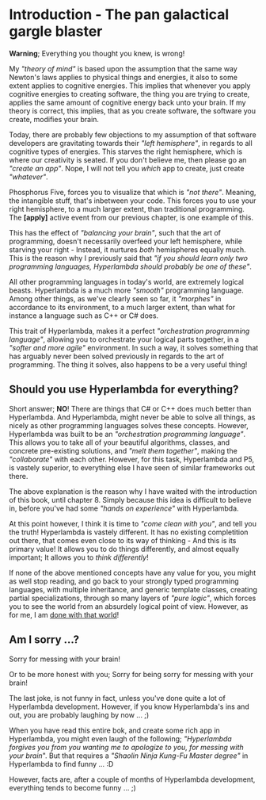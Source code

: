 # Introduction - The pan galactical gargle blaster

**Warning**; Everything you thought you knew, is wrong!

My *"theory of mind"* is based upon the assumption that the same way Newton's laws applies to physical things and energies, it also to some extent applies to cognitive energies. This implies that whenever you apply cognitive energies to creating software, the thing you are trying to create, applies the same amount of cognitive energy back unto your brain. If my theory is correct, this implies, that as you create software, the software you create, modifies your brain.

Today, there are probably few objections to my assumption of that software developers are gravitating towards their *"left hemisphere"*, in regards to all cognitive types of energies. This starves the right hemisphere, which is where our creativity is seated. If you don't believe me, then please go an *"create an app"*. Nope, I will not tell you *which* app to create, just create *"whatever"*.

Phosphorus Five, forces you to visualize that which is *"not there"*. Meaning, the intangible stuff, that's inbetween your code. This forces you to use your right hemisphere, to a much larger extent, than traditional programming. The **[apply]** active event from our previous chapter, is one example of this.

This has the effect of *"balancing your brain"*, such that the art of programming, doesn't necessarily overfeed your left hemisphere, while starving your right - Instead, it nurtures *both* hemispheres equally much. This is the reason why I previously said that *"if you should learn only two programming languages, Hyperlambda should probably be one of these"*.

All other programming languages in today's world, are extremely logical beasts. Hyperlambda is a much more *"smooth"* programming language. Among other things, as we've clearly seen so far, it *"morphes"* in accordance to its environment, to a much larger extent, than what for instance a language such as C++ or C# does.

This trait of Hyperlambda, makes it a perfect *"orchestration programming language"*, allowing you to orchestrate your logical parts together, in a *"softer and more agile"* environment. In such a way, it solves something that has arguably never been solved previously in regards to the art of programming. The thing it solves, also happens to be a very useful thing!

## Should you use Hyperlambda for everything?

Short answer; **NO**! There are things that C# or C++ does much better than Hyperlambda. And Hyperlambda, might never be able to solve all things, as nicely as other programming languages solves these concepts. However, Hyperlambda was built to be an *"orchestration programming language"*. This allows you to take all of your beautiful algorithms, classes, and concrete pre-existing solutions, and *"melt them together"*, making the *"collaborate"* with each other. However, for this task, Hyperlambda and P5, is vastely superior, to everything else I have seen of similar frameworks out there.

The above explanation is the reason why I have waited with the introduction of this book, until chapter 8. Simply because this idea is difficult to believe in, before you've had some *"hands on experience"* with Hyperlambda.

At this point however, I think it is time to *"come clean with you"*, and tell you the truth! Hyperlambda is vastely different. It has no existing completition out there, that comes even close to its way of thinking - And this is its primary value! It allows you to do things differently, and almost equally important; It allows you to *think differently*!

If none of the above mentioned concepts have any value for you, you might as well stop reading, and go back to your strongly typed programming languages, with multiple inheritance, and generic template classes, creating partial specializations, through so many layers of *"pure logic"*, which forces you to see the world from an absurdely logical point of view. However, as for me, I am [done with that world](http://smartwin.sourceforge.net/)!

## Am I sorry ...?

Sorry for messing with your brain!

Or to be more honest with you; Sorry for being sorry for messing with your brain!

The last joke, is not funny in fact, unless you've done quite a lot of Hyperlambda development. However, if you know Hyperlambda's ins and out, you are probably laughing by now ... ;)

When you have read this entire bok, and create some rich app in Hyperlambda, you might even laugh of the following; *"Hyperlambda forgives you from you wanting me to apologize to you, for messing with your brain*". But that requires a *"Shaolin Ninja Kung-Fu Master degree"* in Hyperlambda to find funny ... :D

However, facts are, after a couple of months of Hyperlambda development, everything tends to become funny ... ;)
